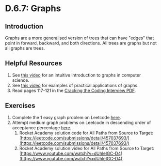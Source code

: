 # D.6.7: Graphs

## Introduction

Graphs are a more generalised version of trees that can have "edges" that point in forward, backward, and both directions. All trees are graphs but not all graphs are trees.

## Helpful Resources

1. See [this video](https://www.youtube.com/watch?v=gXgEDyodOJU) for an intuitive introduction to graphs in computer science.
2. See [this video](https://www.youtube.com/watch?v=iv5DcAi411I) for examples of practical applications of graphs.
3. Read pages 117-121 in the [Cracking the Coding Interview PDF](../d.0-module-d-overview.md#resources).

## Exercises

1. Complete the 1 easy graph problem on Leetcode [here](https://leetcode.com/problemset/all/?topicSlugs=graph&difficulty=Easy).
2. Attempt medium graph problems on Leetcode in descending order of acceptance percentage [here](https://leetcode.com/problemset/all/?topicSlugs=graph&difficulty=Medium).
   1. Rocket Academy solution code for All Paths from Source to Target: [https://leetcode.com/submissions/detail/457037693/](https://leetcode.com/submissions/detail/457037693/)
   2. Rocket Academy solution video for All Paths from Source to Target: [https://www.youtube.com/watch?v=dUhleIGC-D4](https://www.youtube.com/watch?v=dUhleIGC-D4)

